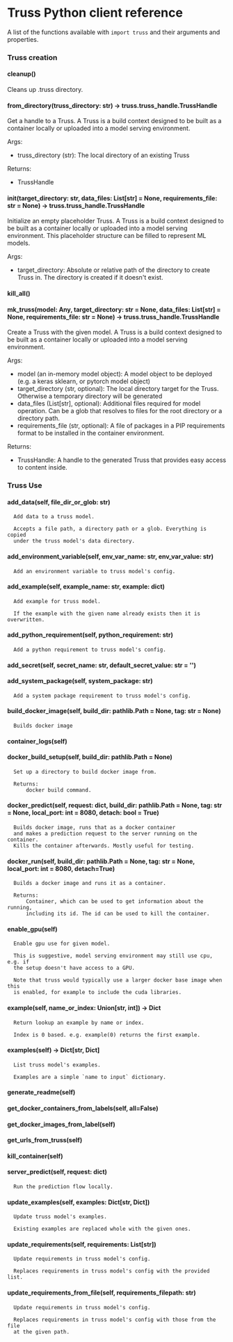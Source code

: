 # Truss Python client reference

A list of the functions available with `import truss` and their arguments and properties.

### Truss creation

#### cleanup()

Cleans up .truss directory.

#### from_directory(truss_directory: str) -> truss.truss_handle.TrussHandle

Get a handle to a Truss. A Truss is a build context designed to be built as a container locally or uploaded into a model serving environment.

Args:
* truss_directory (str): The local directory of an existing Truss

Returns:
* TrussHandle

#### init(target_directory: str, data_files: List[str] = None, requirements_file: str = None) -> truss.truss_handle.TrussHandle

Initialize an empty placeholder Truss. A Truss is a build context designed
to be built as a container locally or uploaded into a model serving
environment. This placeholder structure can be filled to represent ML
models.

Args:

* target_directory: Absolute or relative path of the directory to create Truss in. The directory is created if it doesn't exist.

#### kill_all()

#### mk_truss(model: Any, target_directory: str = None, data_files: List[str] = None, requirements_file: str = None) -> truss.truss_handle.TrussHandle

Create a Truss with the given model. A Truss is a build context designed to
be built as a container locally or uploaded into a model serving environment.

Args:

* model (an in-memory model object): A model object to be deployed (e.g. a keras sklearn, or pytorch model object)
* target_directory (str, optional): The local directory target for the Truss. Otherwise a temporary directory will be generated
* data_files (List[str], optional): Additional files required for model operation. Can be a glob that resolves to files for the root directory or a directory path.
* requirements_file (str, optional): A file of packages in a PIP requirements format to be installed in the container environment.

Returns:

* TrussHandle: A handle to the generated Truss that provides easy access to content inside.

### Truss Use


#### add_data(self, file_dir_or_glob: str)
      Add data to a truss model.

      Accepts a file path, a directory path or a glob. Everything is copied
      under the truss model's data directory.

#### add_environment_variable(self, env_var_name: str, env_var_value: str)
      Add an environment variable to truss model's config.

#### add_example(self, example_name: str, example: dict)
      Add example for truss model.

      If the example with the given name already exists then it is overwritten.

#### add_python_requirement(self, python_requirement: str)
      Add a python requirement to truss model's config.

#### add_secret(self, secret_name: str, default_secret_value: str = '')

#### add_system_package(self, system_package: str)
      Add a system package requirement to truss model's config.

#### build_docker_image(self, build_dir: pathlib.Path = None, tag: str = None)
      Builds docker image

#### container_logs(self)

#### docker_build_setup(self, build_dir: pathlib.Path = None)
      Set up a directory to build docker image from.

      Returns:
          docker build command.

#### docker_predict(self, request: dict, build_dir: pathlib.Path = None, tag: str = None, local_port: int = 8080, detach: bool = True)
      Builds docker image, runs that as a docker container
      and makes a prediction request to the server running on the container.
      Kills the container afterwards. Mostly useful for testing.

#### docker_run(self, build_dir: pathlib.Path = None, tag: str = None, local_port: int = 8080, detach=True)
      Builds a docker image and runs it as a container.

      Returns:
          Container, which can be used to get information about the running,
          including its id. The id can be used to kill the container.

#### enable_gpu(self)
      Enable gpu use for given model.

      This is suggestive, model serving environment may still use cpu, e.g. if
      the setup doesn't have access to a GPU.

      Note that truss would typically use a larger docker base image when this
      is enabled, for example to include the cuda libraries.

#### example(self, name_or_index: Union[str, int]) -> Dict
      Return lookup an example by name or index.

      Index is 0 based. e.g. example(0) returns the first example.

#### examples(self) -> Dict[str, Dict]
      List truss model's examples.

      Examples are a simple `name to input` dictionary.

#### generate_readme(self)

#### get_docker_containers_from_labels(self, all=False)

#### get_docker_images_from_label(self)

#### get_urls_from_truss(self)

#### kill_container(self)

#### server_predict(self, request: dict)
      Run the prediction flow locally.

#### update_examples(self, examples: Dict[str, Dict])
      Update truss model's examples.

      Existing examples are replaced whole with the given ones.

#### update_requirements(self, requirements: List[str])
      Update requirements in truss model's config.

      Replaces requirements in truss model's config with the provided list.

#### update_requirements_from_file(self, requirements_filepath: str)
      Update requirements in truss model's config.

      Replaces requirements in truss model's config with those from the file
      at the given path.
